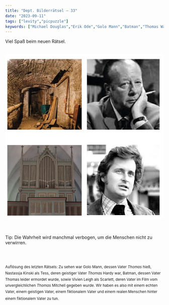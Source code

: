 ```yaml
---
title: "Dept. Bilderrätsel – 33"
date: "2023-09-11"
tags: ["levity","picpuzzle"]
keywords: ["Michael Douglas","Erik Ode","Golo Mann","Batman","Thomas Wayne","Scarlett o'Hara","Thomas Mitchell"]
---
```

Viel Spaß beim neuen Rätsel.

<br/>

<img  src="/assets/img/picpuzzle33.webp" alt="Bilderrätsel33">

<br/>
<br/>
<br/>

Tip: Die Wahrheit wird manchmal verbogen, um die Menschen nicht zu verwirren.

<br/>
<br/>

<sup>Auflösung des letzten Rätsels: Zu sehen war Golo Mann, dessen Vater <i>Thomas</i> hieß, Nastassja Kinski als Tess, deren geistiger Vater <i>Thomas</i> Hardy war, Batman, dessen Vater Thomas leider ermordet wurde, sowie Vivien Leigh als Scarlett, deren Vater im Film vom unvergleichlichen <i>Thomas</i> Mitchell gegeben wurde. Wir haben es also mit einem echten Vater, einem geistigen Vater, einem fiktionalem Vater und einem realen Menschen hinter einem fiktionalem Vater zu tun.
<sup>